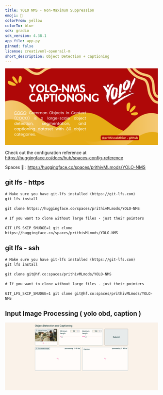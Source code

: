 ```yaml
---
title: YOLO NMS - Non-Maximum Suppression
emoji: 🐠
colorFrom: yellow
colorTo: blue
sdk: gradio
sdk_version: 4.38.1
app_file: app.py
pinned: false
license: creativeml-openrail-m
short_description: Object Detection + Captioning
---
```


![alt text](assets/111.png)

Check out the configuration reference at https://huggingface.co/docs/hub/spaces-config-reference

Spaces 🔗 : https://huggingface.co/spaces/prithivMLmods/YOLO-NMS

## git lfs - https

    # Make sure you have git-lfs installed (https://git-lfs.com)
    git lfs install
    
    git clone https://huggingface.co/spaces/prithivMLmods/YOLO-NMS
    
    # If you want to clone without large files - just their pointers
    
    GIT_LFS_SKIP_SMUDGE=1 git clone https://huggingface.co/spaces/prithivMLmods/YOLO-NMS

## git lfs - ssh

    # Make sure you have git-lfs installed (https://git-lfs.com)
    git lfs install
    
    git clone git@hf.co:spaces/prithivMLmods/YOLO-NMS
    
    # If you want to clone without large files - just their pointers
    
    GIT_LFS_SKIP_SMUDGE=1 git clone git@hf.co:spaces/prithivMLmods/YOLO-NMS

## Input Image Processing ( yolo obd, caption )

![alt text](assets/66.png)
